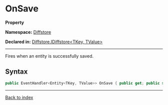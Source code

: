 # OnSave

**Property**

**Namespace:** [Diffstore](Diffstore.md)

**Declared in:** [Diffstore.IDiffstore<TKey, TValue>](Diffstore.IDiffstore{TKey,TValue}.md)

------



Fires when an entity is successfully saved.


## Syntax

```csharp
public EventHandler<Entity<TKey, TValue>> OnSave { public get; public set; }
```

------

[Back to index](index.md)